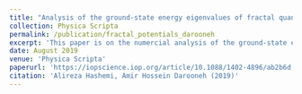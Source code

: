```yaml
---
title: "Analysis of the ground-state energy eigenvalues of fractal quantum potentials"
collection: Physica Scripta
permalink: /publication/fractal_potentials_darooneh
excerpt: 'This paper is on the numercial analysis of the ground-state energy eigenvalues of quantum fractal potentials.'
date: August 2019
venue: 'Physica Scripta'
paperurl: 'https://iopscience.iop.org/article/10.1088/1402-4896/ab2b6d'
citation: 'Alireza Hashemi, Amir Hossein Darooneh (2019)'
---
```

